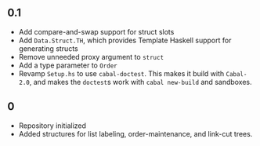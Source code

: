 ## 0.1
* Add compare-and-swap support for struct slots
* Add `Data.Struct.TH`, which provides Template Haskell support for
  generating structs
* Remove unneeded proxy argument to `struct`
* Add a type parameter to `Order`
* Revamp `Setup.hs` to use `cabal-doctest`. This makes it build
  with `Cabal-2.0`, and makes the `doctest`s work with `cabal new-build` and
  sandboxes.

## 0
* Repository initialized
* Added structures for list labeling, order-maintenance, and link-cut trees.
